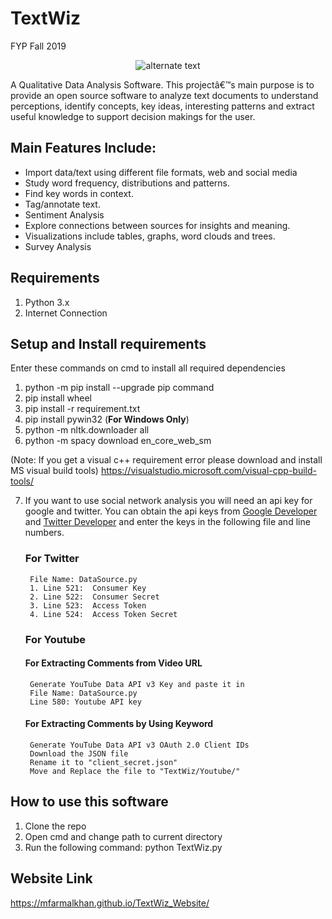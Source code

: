 # TextWiz
FYP Fall 2019

<p align="center"> 
    <img src="TextWiz/Images/TextWizLogo.ico" alt="alternate text">
</p>

A Qualitative Data Analysis Software. This projectâ€™s main purpose is to provide an open source software to analyze text documents to understand perceptions, identify concepts, key ideas, interesting patterns and extract useful knowledge to support decision makings for the user.

## Main Features Include:

- Import data/text using different file formats, web and social media
- Study word frequency, distributions and patterns.
- Find key words in context.
- Tag/annotate text.
- Sentiment Analysis
- Explore connections between sources for insights and meaning.
- Visualizations include tables, graphs, word clouds and trees.
- Survey Analysis

## Requirements
1. Python 3.x
2. Internet Connection

## Setup and Install requirements
Enter these commands on cmd to install all required dependencies
 
1. python -m pip install --upgrade pip command
2. pip install wheel
3. pip install -r requirement.txt 
4. pip install pywin32 (**For Windows Only**)
6. python -m nltk.downloader all
6. python -m spacy download en_core_web_sm

(Note: If you get a visual c++ requirement error please download and install MS visual build tools)
	https://visualstudio.microsoft.com/visual-cpp-build-tools/

7. If you want to use social network analysis you will need an api key for google and twitter. You can obtain the api keys from <a href = "https://console.developers.google.com/projectselector2/apis/dashboard">Google Developer</a> and <a href = "https://developer.twitter.com/en">Twitter Developer</a> and enter the keys in the following file and line numbers.

   ### For Twitter
        File Name: DataSource.py
		1. Line 521:  Consumer Key
		2. Line 522:  Consumer Secret
		3. Line 523:  Access Token
		4. Line 524:  Access Token Secret 

   ### For Youtube
	#### For Extracting Comments from Video URL    
		Generate YouTube Data API v3 Key and paste it in
		File Name: DataSource.py
		Line 580: Youtube API key
    
	#### For Extracting Comments by Using Keyword
		Generate YouTube Data API v3 OAuth 2.0 Client IDs
		Download the JSON file  
		Rename it to "client_secret.json" 
		Move and Replace the file to "TextWiz/Youtube/" 
            
## How to use this software
1. Clone the repo
2. Open cmd and change path to current directory
3. Run the following command:
	python TextWiz.py


## Website Link
https://mfarmalkhan.github.io/TextWiz_Website/
